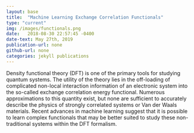 ```yaml
---
layout: base
title:  "Machine Learning Exchange Correlation Functionals"
type: "current"
img: /images/functionals.png
date:   2018-08-30 22:57:45 -0400
date-text: May 27th, 2019
publication-url: none
github-url: none
categories: jekyll publications
---
```


Density functional theory (DFT) is one of the primary tools for studying quantum systems. The utility of the theory lies in the off-loading of complicated non-local interaction information of an electronic system into the so-called exchange correlation energy functional. Numerous approximations to this quantity exist, but none are sufficient to accurately describe the physics of strongly correlated systems or Van der Waals materials. Recent advances in machine learning suggest that it is possible to learn complex functionals that may be better suited to study these non-traditional systems within the DFT formalism. 
